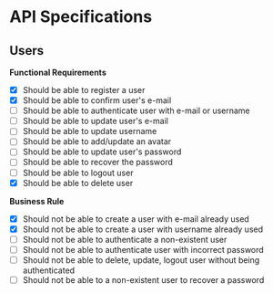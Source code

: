 # API Specifications

## Users

**Functional Requirements**

- [x] Should be able to register a user
- [x] Should be able to confirm user's e-mail
- [ ] Should be able to authenticate user with e-mail or username
- [ ] Should be able to update user's e-mail
- [ ] Should be able to update username
- [ ] Should be able to add/update an avatar
- [ ] Should be able to update user's password
- [ ] Should be able to recover the password
- [ ] Should be able to logout user
- [x] Should be able to delete user

**Business Rule**

- [x] Should not be able to create a user with e-mail already used
- [x] Should not be able to create a user with username already used
- [ ] Should not be able to authenticate a non-existent user
- [ ] Should not be able to authenticate user with incorrect password
- [ ] Should not be able to delete, update, logout user without being authenticated
- [ ] Should not be able to a non-existent user to recover a password
